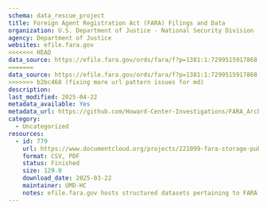 ```yaml
---
schema: data_rescue_project 
title: Foreign Agent Registration Act (FARA) Filings and Data
organization: U.S. Department of Justice - National Security Division
agency: Department of Justice
websites: efile.fara.gov
<<<<<<< HEAD
data_source: https://efile.fara.gov/ords/fara/f?p=1381:1:7299515917868:::::
=======
data_source: https://efile.fara.gov/ords/fara/f?p=1381:1:7299515917868
>>>>>>> b2bc468 (fixing more url pattern issues for md)
description: 
last_modified: 2025-04-22
metadata_available: Yes
metadata_url: https://github.com/Howard-Center-Investigations/FARA_Archive
category:
  - Uncategorized
resources:
  - id: 779
    url: https://www.documentcloud.org/projects/221099-fara-storage-public/
    format: CSV, PDF
    status: Finished
    size: 129.0
    download_date: 2025-03-22
    maintainer: UMD-HC
    notes: efile.fara.gov hosts structured datasets pertaining to FARA filings, but also csvs with urls leading to individual filings/PDFs. UMD HCIJ has archived the PDFs and CSVs and is continuing to update on a daily basis for as long as the data stays available on efile.fara.gov.
---
```

